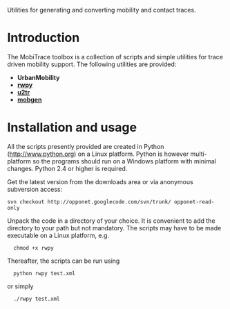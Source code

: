 Utilities for generating and converting mobility and contact traces.

# Introduction #

The MobiTrace toolbox is a collection of scripts and simple utilities for trace driven mobility support. The following utilities are provided:

  * **UrbanMobility**
  * **[rwpy](rwpy.md)**
  * **[u2tr](u2tr.md)**
  * **[mobgen](mobgen.md)**

# Installation and usage #

All the scripts presently provided are created in Python (http://www.python.org) on a Linux platform. Python is however multi-platform so the programs should run on a Windows platform with minimal changes. Python 2.4 or higher is required.

Get the latest version from the downloads area or via anonymous subversion access:
```
svn checkout http://opponet.googlecode.com/svn/trunk/ opponet-read-only
```
Unpack the code in a directory of your choice. It is convenient to add the directory to your path but not mandatory. The scripts may have to be made executable on a Linux platform, e.g.
```
  chmod +x rwpy
```
Thereafter, the scripts can be run using
```
  python rwpy test.xml
```
or simply
```
  ./rwpy test.xml
```